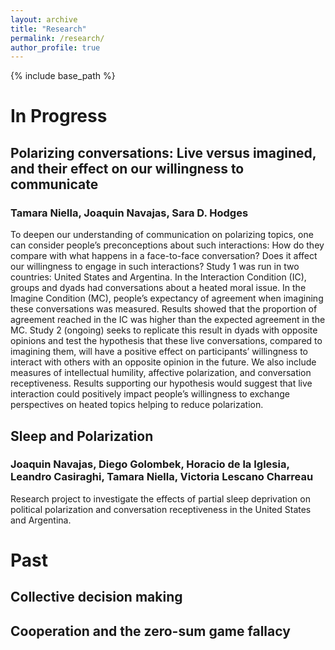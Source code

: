 ```yaml
---
layout: archive
title: "Research"
permalink: /research/
author_profile: true
---
```


{% include base_path %}

In Progress
======
## Polarizing conversations: Live versus imagined, and their effect on our willingness to communicate
### Tamara Niella, Joaquin Navajas, Sara D. Hodges

To deepen our understanding of communication on polarizing topics, one can consider people’s preconceptions about such interactions: 
How do they compare with what happens in a face-to-face conversation? Does it affect our willingness to engage in such interactions? 
Study 1 was run in two countries: United States and Argentina. In the Interaction Condition (IC), groups and dyads had conversations about a heated moral issue. 
In the Imagine Condition (MC), people’s expectancy of agreement when imagining these conversations was measured. 
Results showed that the proportion of agreement reached in the IC was higher than the expected agreement in the MC. 
Study 2 (ongoing) seeks to replicate this result in dyads with opposite opinions and test the hypothesis that these live conversations, compared to imagining them, 
will have a positive effect on participants’ willingness to interact with others with an opposite opinion in the future. 
We also include measures of intellectual humility, affective polarization, and conversation receptiveness. 
Results supporting our hypothesis would suggest that live interaction could positively impact people’s willingness to exchange 
perspectives on heated topics helping to reduce polarization. 

## Sleep and Polarization 
### Joaquin Navajas, Diego Golombek, Horacio de la Iglesia, Leandro Casiraghi, Tamara Niella, Victoria Lescano Charreau

Research project to investigate the effects of partial sleep deprivation on political polarization and conversation receptiveness in the United States and Argentina. 

  
Past
======

## 

## Collective decision making 

## Cooperation and the zero-sum game fallacy 

